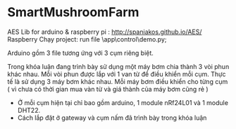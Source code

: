 # SmartMushroomFarm

AES Lib for arduino & raspberry pi : http://spaniakos.github.io/AES/
Raspberry Chạy project: run file \app\control\demo.py;

Arduino gồm 3 file tương ứng với 3 cụm riêng biệt.

Trong khóa luận đang trình bày sử dụng một máy bơm chia thành 3 vòi phun khác nhau. Mỗi 
vòi phun được lắp với 1 van từ để điều khiển mỗi cụm. Thực tế là sử dụng 3 máy bơm khác nhau. Mỗi 
máy bơm điều khiển cho từng cụm ( vì chưa có thời gian mua vàn từ và giá thành của máy bơm cũng rẻ )

- Ở mỗi cụm hiện tại chỉ bao gồm arduino, 1 module nRf24L01 và 1 module DHT22.
- Cách lắp đặt ở gateway và cụm nấm đã trình bày trong khóa luận